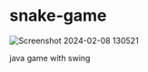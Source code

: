 # snake-game
![Screenshot 2024-02-08 130521](https://github.com/SATYAM132/snake-game/assets/121848476/8ceb7d9a-1df7-49d7-ae5e-d9629d846d0f)

java game with swing 

